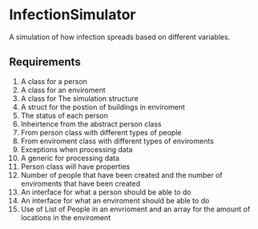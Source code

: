 # InfectionSimulator
A simulation of how infection spreads based on different variables.

## Requirements
1. A class for a person
2. A class for an enviroment
3. A class for The simulation structure
4. A struct for the postion of buildings in enviroment
5. The status of each person
6. Inheirtence from the abstract person class
7. From person class with different types of people
8. From enviroment class with different types of enviroments
9. Exceptions when processing data
10. A generic for processing data
11. Person class will have properties
12. Number of people that have been created and the number of enviroments that have been created
13. An interface for what a person should be able to do
14. An interface for what an enviroment should be able to do
15. Use of List of People in an envrioment and an array for the amount of locations in the enviroment

